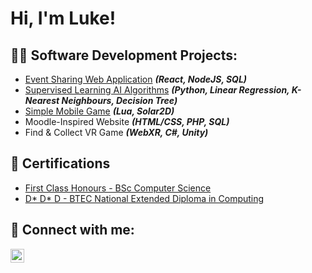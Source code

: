 <h1>Hi, I'm Luke!</h1>

<h2>👨‍💻 Software Development Projects:</h2>

  - [Event Sharing Web Application](https://github.com/lukejkellet/Event-Sharing-WebApp) <b><i>(React, NodeJS, SQL)</b></i>
  - [Supervised Learning AI Algorithms](https://github.com/lukejkellet/Supervised-Learning-Programs) <b><i>(Python, Linear Regression, K-Nearest Neighbours, Decision Tree)</b></i>
  - [Simple Mobile Game](https://github.com/lukejkellet/Simple-Lua-Program) <b><i>(Lua, Solar2D)</b></i>
  - Moodle-Inspired Website <b><i>(HTML/CSS, PHP, SQL)</b></i>
  - Find & Collect VR Game <b><i>(WebXR, C#, Unity)</b></i>


<h2>📜 Certifications</h2>

- [First Class Honours - BSc Computer Science]()
- [D* D* D - BTEC National Extended Diploma in Computing]()

<h2> 🤳 Connect with me:</h2>

[<img align="left" alt="lukejkellet | LinkedIn" width="22px" src="https://cdn.jsdelivr.net/npm/simple-icons@v3/icons/linkedin.svg" />][linkedin]

[linkedin]: https://www.linkedin.com/in/lukejkellet/

<!--
**lukejkellet/lukejkellet** is a ✨ _special_ ✨ repository because its `README.md` (this file) appears on your GitHub profile.

Here are some ideas to get you started:

- 🔭 I’m currently working on ...
- 🌱 I’m currently learning ...
- 👯 I’m looking to collaborate on ...
- 🤔 I’m looking for help with ...
- 💬 Ask me about ...
- 📫 How to reach me: ...
- 😄 Pronouns: ...
- ⚡ Fun fact: ...
-->
